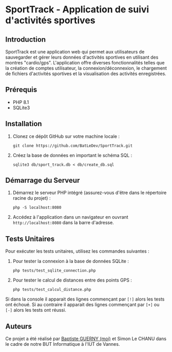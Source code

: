 # SportTrack - Application de suivi d'activités sportives

## Introduction
SportTrack est une application web qui permet aux utilisateurs de sauvegarder et gérer leurs données d'activités sportives en utilisant des montres "cardio/gps". L'application offre diverses fonctionnalités telles que la création de comptes utilisateur, la connexion/déconnexion, le chargement de fichiers d'activités sportives et la visualisation des activités enregistrées.

## Prérequis
- PHP 8.1
- SQLite3

## Installation

1. Clonez ce dépôt GitHub sur votre machine locale :
   ```
   git clone https://github.com/BatLeDev/SportTrack.git
   ```

2. Créez la base de données en important le schéma SQL :
   ```
   sqlite3 db/sport_track.db < db/create_db.sql
   ```

## Démarrage du Serveur

1. Démarrez le serveur PHP intégré (assurez-vous d'être dans le répertoire racine du projet) :
   ```
   php -S localhost:8080
   ```

2. Accédez à l'application dans un navigateur en ouvrant `http://localhost:8080` dans la barre d'adresse.

## Tests Unitaires

Pour exécuter les tests unitaires, utilisez les commandes suivantes :

1. Pour tester la connexion à la base de données SQLite :
   ```
   php tests/test_sqlite_connection.php
   ```

2. Pour tester le calcul de distances entre des points GPS :
   ```
   php tests/test_calcul_distance.php
   ```

Si dans la console il apparait des lignes commençant par `[!]` alors les tests ont échoué. Si au contraire il apparait des lignes commençant par `[+]` ou `[-]` alors les tests ont réussi.

## Auteurs
Ce projet a été réalisé par [Baptiste GUERNY (moi)](https://github.com/BatLeDev) et Simon Le CHANU dans le cadre de notre BUT Informatique à l'IUT de Vannes.